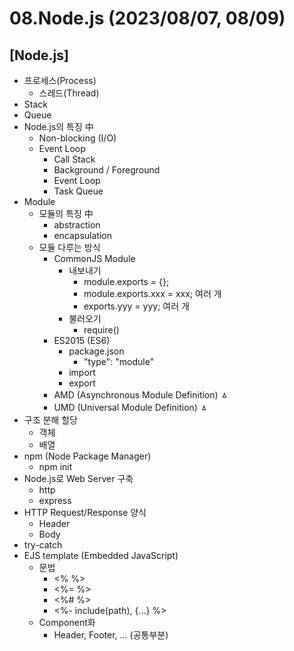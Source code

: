 # 08.Node.js (2023/08/07, 08/09)

## [Node.js]

- 프로세스(Process)
  - 스레드(Thread)
- Stack
- Queue
- Node.js의 특징 中
  - Non-blocking (I/O)
  - Event Loop
    - Call Stack
    - Background / Foreground
    - Event Loop
    - Task Queue
- Module
  - 모듈의 특징 中
	  - abstraction
	  - encapsulation
  - 모듈 다루는 방식
    - CommonJS Module
      - 내보내기
        - module.exports = {};
        - module.exports.xxx = xxx; 여러 개
        - exports.yyy = yyy; 여러 개
      - 불러오기
        - require()
    - ES2015 (ES6)
      - package.json
        - "type": "module"
      - import
      - export
    - AMD (Asynchronous Module Definition) ㅿ
    - UMD (Universal Module Definition) ㅿ
- 구조 분해 할당
	- 객체
	- 배열
- npm (Node Package Manager)
  - npm init
- Node.js로 Web Server 구축
  - http
  - express
- HTTP Request/Response 양식
	- Header
	- Body
- try-catch
- EJS template (Embedded JavaScript)
  - 문법
    - <% %>
    - <%= %>
    - <%# %>
    - <%- include(path), {...} %>
  - Component화
    - Header, Footer, ... (공통부분)